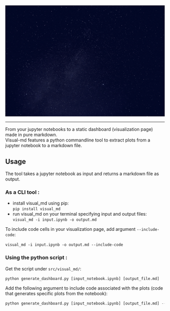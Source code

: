 <h1></h1>

<p align="center">
<img src="assets/visual-md.gif" width="600" height="350" alt="gif"/>
</p>


-----

From your jupyter notebooks to a static dashboard (visualization page) made in pure markdown.  
Visual-md features a python commandline tool to extract plots from a jupyter notebook to a markdown file.

## **Usage**
The tool takes a jupyter notebook as input and returns a markdown file as output.  
### As a CLI tool :
- install visual_md using pip:  
    ```pip install visual_md```
- run visual_md on your terminal specifying input and output files:  
    ```visual_md -i input.ipynb -o output.md```

To include code cells in your visualization page, add argument `--include-code`:  

```visual_md -i input.ipynb -o output.md --include-code```

### Using the python script : 
Get the script under  `src/visual_md/`:  

```python
python generate_dashboard.py [input_notebook.ipynb] [output_file.md]
```

Add the following argument to include code associated with the plots (code that generates specific 
plots from the notebook):

```python
python generate_dashboard.py [input_notebook.ipynb] [output_file.md] --include-code
```
